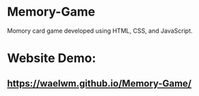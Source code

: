 # Memory-Game
Momory card game developed using HTML, CSS, and JavaScript.

# Website Demo:
## https://waelwm.github.io/Memory-Game/

